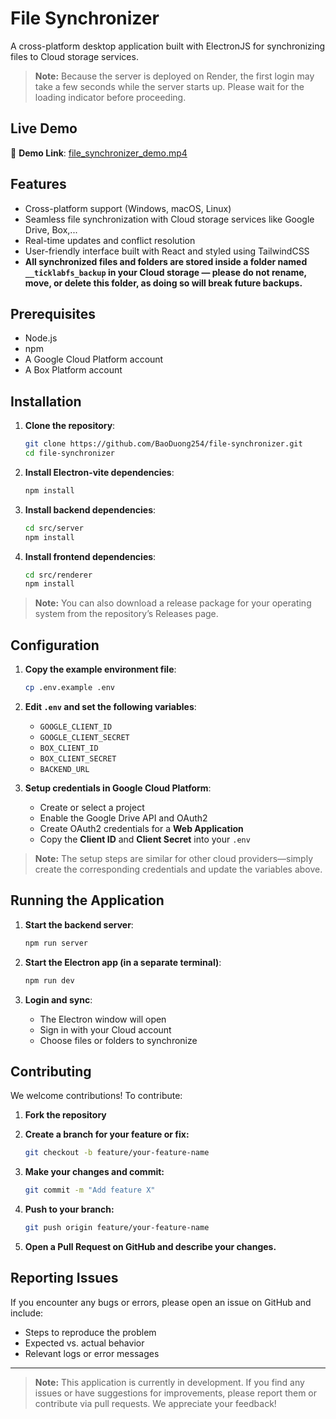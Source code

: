 # File Synchronizer

A cross-platform desktop application built with ElectronJS for synchronizing files to Cloud storage services.

> **Note:** Because the server is deployed on Render, the first login may take a few seconds while the server starts up. Please wait for the loading indicator before proceeding.

## Live Demo

🔗 **Demo Link**: [file_synchronizer_demo.mp4](https://drive.google.com/file/d/1wV0Iv50ssLmSAzVNi9JBM9Avd2p8TR_a/view?usp=drive_link)

## Features

- Cross-platform support (Windows, macOS, Linux)
- Seamless file synchronization with Cloud storage services like Google Drive, Box,...
- Real-time updates and conflict resolution
- User-friendly interface built with React and styled using TailwindCSS
- **All synchronized files and folders are stored inside a folder named `__ticklabfs_backup` in your Cloud storage — please do not rename, move, or delete this folder, as doing so will break future backups.**

## Prerequisites

- Node.js
- npm
- A Google Cloud Platform account
- A Box Platform account

## Installation

1. **Clone the repository**:

   ```bash
   git clone https://github.com/BaoDuong254/file-synchronizer.git
   cd file-synchronizer
   ```

2. **Install Electron-vite dependencies**:

   ```bash
   npm install
   ```

3. **Install backend dependencies**:

   ```bash
   cd src/server
   npm install
   ```

4. **Install frontend dependencies**:

   ```bash
   cd src/renderer
   npm install
   ```

> **Note:** You can also download a release package for your operating system from the repository’s Releases page.

## Configuration

1. **Copy the example environment file**:

   ```bash
   cp .env.example .env
   ```

2. **Edit `.env` and set the following variables**:

   - `GOOGLE_CLIENT_ID`
   - `GOOGLE_CLIENT_SECRET`
   - `BOX_CLIENT_ID`
   - `BOX_CLIENT_SECRET`
   - `BACKEND_URL`

3. **Setup credentials in Google Cloud Platform**:

   - Create or select a project
   - Enable the Google Drive API and OAuth2
   - Create OAuth2 credentials for a **Web Application**
   - Copy the **Client ID** and **Client Secret** into your `.env`

> **Note:** The setup steps are similar for other cloud providers—simply create the corresponding credentials and update the variables above.

## Running the Application

1. **Start the backend server**:

   ```bash
   npm run server
   ```

2. **Start the Electron app (in a separate terminal)**:

   ```bash
   npm run dev
   ```

3. **Login and sync**:

   - The Electron window will open
   - Sign in with your Cloud account
   - Choose files or folders to synchronize

## Contributing

We welcome contributions! To contribute:

1. **Fork the repository**
2. **Create a branch for your feature or fix:**

   ```bash
   git checkout -b feature/your-feature-name
   ```

3. **Make your changes and commit:**

   ```bash
   git commit -m "Add feature X"
   ```

4. **Push to your branch:**

   ```bash
   git push origin feature/your-feature-name
   ```

5. **Open a Pull Request on GitHub and describe your changes.**

## Reporting Issues

If you encounter any bugs or errors, please open an issue on GitHub and include:

- Steps to reproduce the problem
- Expected vs. actual behavior
- Relevant logs or error messages

---

> **Note:** This application is currently in development. If you find any issues or have suggestions for improvements, please report them or contribute via pull requests. We appreciate your feedback!
